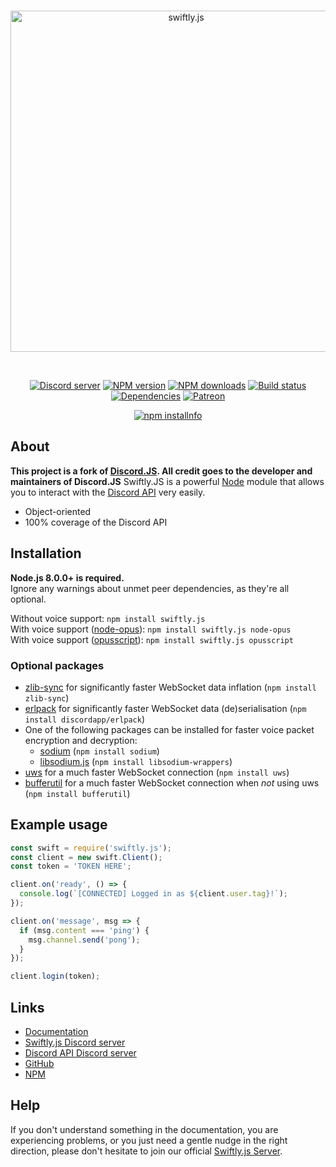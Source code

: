 <div align="center">
  <br />
  <p>
    <a href="https://swiftlyjs.org"><img src="https://swiftlyjs.org/static/logo.svg" width="546" alt="swiftly.js" /></a>
  </p>
  <br />
  <p>
    <a href="https://discord.gg/Y4yAKBS"><img src="https://discordapp.com/api/guilds/477971677742104597/embed.png" alt="Discord server" /></a>
    <a href="https://www.npmjs.com/package/swiftly.js"><img src="https://img.shields.io/npm/v/swiftly.js.svg" alt="NPM version" /></a>
    <a href="https://www.npmjs.com/package/swiftly.js"><img src="https://img.shields.io/npm/dt/swiftly.js.svg?" alt="NPM downloads" /></a>
    <a href="https://travis-ci.org/iilukas/swiftly.js"><img src="https://travis-ci.org/iilukas/swiftly.js.svg" alt="Build status" /></a>
    <a href="https://david-dm.org/iilukas/swiftly.js"><img src="https://img.shields.io/david/iilukas/swiftly.js.svg?maxAge=3600" alt="Dependencies" /></a>
    <a href="https://www.patreon.com/swiftlyjs"><img src="https://img.shields.io/badge/donate-patreon-F96854.svg" alt="Patreon" /></a>
  </p>
  <p>
    <a href="https://nodei.co/npm/swiftly.js/"><img src="https://nodei.co/npm/swiftly.js.png?downloads=true&stars=true" alt="npm installnfo" /></a>
  </p>
</div>

## About
**This project is a fork of [Discord.JS](https://github.com/discordjs/discord.js).
All credit goes to the developer and maintainers of Discord.JS**
Swiftly.JS is a powerful [Node](https://nodejs.org) module that allows you to interact with the
[Discord API](https://discordapp.com/developers/docs/intro) very easily.


- Object-oriented
- 100% coverage of the Discord API

## Installation
**Node.js 8.0.0+ is required.**  
Ignore any warnings about unmet peer dependencies, as they're all optional.


Without voice support: `npm install swiftly.js`  
With voice support ([node-opus](https://www.npmjs.com/package/node-opus)): `npm install swiftly.js node-opus`  
With voice support ([opusscript](https://www.npmjs.com/package/opusscript)): `npm install swiftly.js opusscript`

### Optional packages
- [zlib-sync](https://www.npmjs.com/package/zlib-sync) for significantly faster WebSocket data inflation (`npm install zlib-sync`)
- [erlpack](https://github.com/discordapp/erlpack) for significantly faster WebSocket data (de)serialisation (`npm install discordapp/erlpack`)
- One of the following packages can be installed for faster voice packet encryption and decryption:
    - [sodium](https://www.npmjs.com/package/sodium) (`npm install sodium`)
    - [libsodium.js](https://www.npmjs.com/package/libsodium-wrappers) (`npm install libsodium-wrappers`)
- [uws](https://www.npmjs.com/package/uws) for a much faster WebSocket connection (`npm install uws`)
- [bufferutil](https://www.npmjs.com/package/bufferutil) for a much faster WebSocket connection when *not* using uws (`npm install bufferutil`)

## Example usage
```js
const swift = require('swiftly.js');
const client = new swift.Client();
const token = 'TOKEN HERE';

client.on('ready', () => {
  console.log(`[CONNECTED] Logged in as ${client.user.tag}!`);
});

client.on('message', msg => {
  if (msg.content === 'ping') {
    msg.channel.send('pong');
  }
});

client.login(token);
```

## Links
* [Documentation](https://swiftlyjs.org/#/docs)
* [Swiftly.js Discord server](https://discord.gg/Y4yAKBS)
* [Discord API Discord server](https://discord.gg/discord-api)
* [GitHub](https://github.com/swiftlyjs/swiftly.js)
* [NPM](https://www.npmjs.com/package/swiftly.js)

## Help
If you don't understand something in the documentation, you are experiencing problems, or you just need a gentle
nudge in the right direction, please don't hesitate to join our official [Swiftly.js Server](https://discord.gg/Y4yAKBS).
